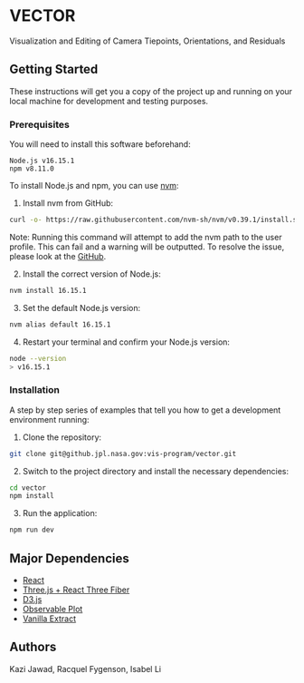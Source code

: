 # VECTOR

Visualization and Editing of Camera Tiepoints, Orientations, and Residuals

## Getting Started

These instructions will get you a copy of the project up and running on your local machine for development and testing purposes.

### Prerequisites

You will need to install this software beforehand:

```
Node.js v16.15.1
npm v8.11.0
```

To install Node.js and npm, you can use [nvm](https://github.com/nvm-sh/nvm):

1. Install nvm from GitHub:

```bash
curl -o- https://raw.githubusercontent.com/nvm-sh/nvm/v0.39.1/install.sh | bash
```

Note: Running this command will attempt to add the nvm path to the user profile. This can fail and a warning will be outputted. To resolve the issue, please look at the [GitHub](https://github.com/nvm-sh/nvm#install--update-script).

2. Install the correct version of Node.js:

```bash
nvm install 16.15.1
```

3. Set the default Node.js version:

```bash
nvm alias default 16.15.1
```

4. Restart your terminal and confirm your Node.js version:

```bash
node --version
> v16.15.1
```

### Installation

A step by step series of examples that tell you how to get a development environment running:

1. Clone the repository:

```bash
git clone git@github.jpl.nasa.gov:vis-program/vector.git
```

2. Switch to the project directory and install the necessary dependencies:

```bash
cd vector
npm install
```

3. Run the application:

```bash
npm run dev
```

## Major Dependencies

- [React](https://reactjs.org)
- [Three.js + React Three Fiber](https://github.com/pmndrs/react-three-fiber)
- [D3.js](https://d3js.org)
- [Observable Plot](https://github.com/observablehq/plot)
- [Vanilla Extract](https://vanilla-extract.style)

## Authors

Kazi Jawad, Racquel Fygenson, Isabel Li
